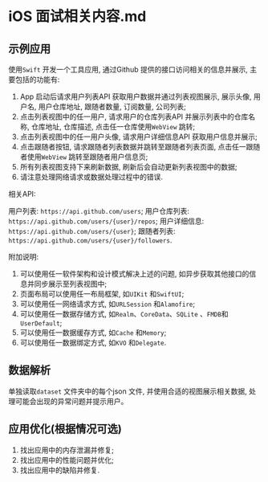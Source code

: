# iOS 面试相关内容.md

## 示例应用

使用`Swift` 开发一个工具应用, 通过Github 提供的接口访问相关的信息并展示, 主要包括的功能有:

1. App 启动后请求用户列表API 获取用户数据并通过列表视图展示, 展示头像, 用户名, 用户仓库地址, 跟随者数量, 订阅数量, 公司列表;
2. 点击列表视图中的任一用户, 请求用户的仓库列表API 并展示列表中的仓库名称, 仓库地址, 仓库描述, 点击任一仓库使用`WebView` 跳转;
3. 点击列表视图中的任一用户头像, 请求用户详细信息API 获取用户信息并展示;
4. 点击跟随者按钮, 请求跟随者列表数据并跳转至跟随者列表页面, 点击任一跟随者使用`WebView` 跳转至跟随者用户信息页;
5. 所有列表视图支持下来刷新数据, 刷新后会自动更新列表视图中的数据;
6. 请注意处理网络请求或数据处理过程中的错误.

相关API:

用户列表: `https://api.github.com/users`;
用户仓库列表: `https://api.github.com/users/{user}/repos`;
用户详细信息: `https://api.github.com/users/{user}`;
跟随者列表: `https://api.github.com/users/{user}/followers`.

附加说明:

1. 可以使用任一软件架构和设计模式解决上述的问题, 如异步获取其他接口的信息并同步展示至列表视图中;
2. 页面布局可以使用任一布局框架, 如`UIKit` 和`SwiftUI`;
3. 可以使用任一网络请求方式, 如`URLSession` 和`Alamofire`;
4. 可以使用任一数据存储方式, 如`Realm`、`CoreData`、`SQLite` 、`FMDB`和`UserDefault`;
5. 可以使用任一数据缓存方式, 如`Cache` 和`Memory`;
6. 可以使用任一数据绑定方式, 如`KVO` 和`Delegate`.

## 数据解析

单独读取`dataset` 文件夹中的每个json 文件, 并使用合适的视图展示相关数据, 处理可能会出现的异常问题并提示用户。

## 应用优化(根据情况可选)

1. 找出应用中的内存泄漏并修复;
2. 找出应用中的性能问题并优化;
3. 找出应用中的缺陷并修复.
